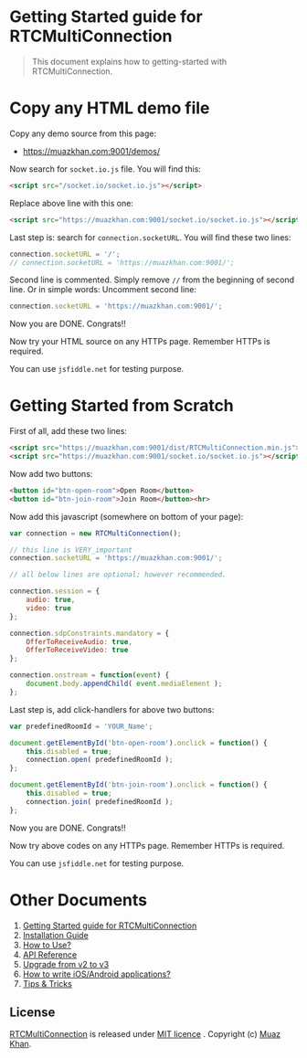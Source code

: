 # Getting Started guide for RTCMultiConnection

> This document explains how to getting-started with RTCMultiConnection.

# Copy any HTML demo file

Copy any demo source from this page:

* https://muazkhan.com:9001/demos/

Now search for `socket.io.js` file. You will find this:

```html
<script src="/socket.io/socket.io.js"></script>
```

Replace above line with this one:

```html
<script src="https://muazkhan.com:9001/socket.io/socket.io.js"></script>
```

Last step is: search for `connection.socketURL`. You will find these two lines:

```javascript
connection.socketURL = '/';
// connection.socketURL = 'https://muazkhan.com:9001/';
```

Second line is commented. Simply remove `//` from the beginning of second line. Or in simple words: Uncomment second line:

```javascript
connection.socketURL = 'https://muazkhan.com:9001/';
```

Now you are DONE. Congrats!!

Now try your HTML source on any HTTPs page. Remember HTTPs is required.

You can use `jsfiddle.net` for testing purpose.


# Getting Started from Scratch

First of all, add these two lines:

```html
<script src="https://muazkhan.com:9001/dist/RTCMultiConnection.min.js"></script>
<script src="https://muazkhan.com:9001/socket.io/socket.io.js"></script>
```

Now add two buttons:

```html
<button id="btn-open-room">Open Room</button>
<button id="btn-join-room">Join Room</button><hr>
```

Now add this javascript (somewhere on bottom of your page):

```javascript
var connection = new RTCMultiConnection();

// this line is VERY_important
connection.socketURL = 'https://muazkhan.com:9001/';

// all below lines are optional; however recommended.

connection.session = {
    audio: true,
    video: true
};

connection.sdpConstraints.mandatory = {
    OfferToReceiveAudio: true,
    OfferToReceiveVideo: true
};

connection.onstream = function(event) {
    document.body.appendChild( event.mediaElement );
};
```

Last step is, add click-handlers for above two buttons:

```javascript
var predefinedRoomId = 'YOUR_Name';

document.getElementById('btn-open-room').onclick = function() {
    this.disabled = true;
    connection.open( predefinedRoomId );
};

document.getElementById('btn-join-room').onclick = function() {
    this.disabled = true;
    connection.join( predefinedRoomId );
};
```

Now you are DONE. Congrats!!

Now try above codes on any HTTPs page. Remember HTTPs is required.

You can use `jsfiddle.net` for testing purpose.

# Other Documents

1. [Getting Started guide for RTCMultiConnection](https://github.com/muaz-khan/RTCMultiConnection/tree/master/docs/getting-started.md)
2. [Installation Guide](https://github.com/muaz-khan/RTCMultiConnection/tree/master/docs/installation-guide.md)
3. [How to Use?](https://github.com/muaz-khan/RTCMultiConnection/tree/master/docs/how-to-use.md)
4. [API Reference](https://github.com/muaz-khan/RTCMultiConnection/tree/master/docs/api.md)
5. [Upgrade from v2 to v3](https://github.com/muaz-khan/RTCMultiConnection/tree/master/docs/upgrade.md)
6. [How to write iOS/Android applications?](https://github.com/muaz-khan/RTCMultiConnection/tree/master/docs/ios-android.md)
7. [Tips & Tricks](https://github.com/muaz-khan/RTCMultiConnection/blob/master/docs/tips-tricks.md)

## License

[RTCMultiConnection](https://github.com/muaz-khan/RTCMultiConnection) is released under [MIT licence](https://github.com/muaz-khan/RTCMultiConnection/blob/master/LICENSE.md) . Copyright (c) [Muaz Khan](http://www.MuazKhan.com/).
